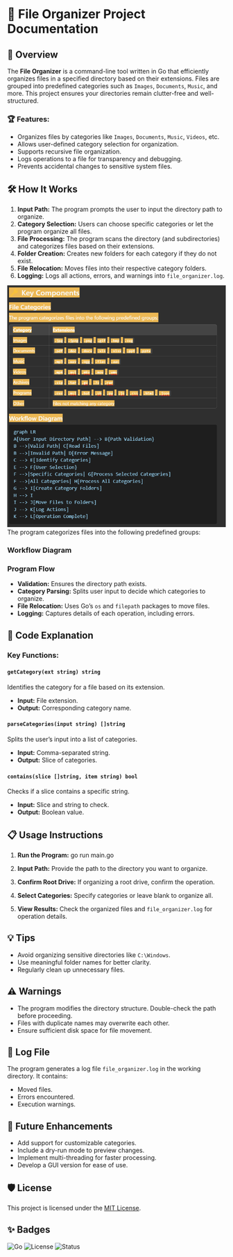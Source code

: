 # 📂 File Organizer Project Documentation

## 🚀 Overview

The **File Organizer** is a command-line tool written in Go that efficiently organizes files in a specified directory based on their extensions. Files are grouped into predefined categories such as `Images`, `Documents`, `Music`, and more. This project ensures your directories remain clutter-free and well-structured.

### 🏆 Features:

- Organizes files by categories like `Images`, `Documents`, `Music`, `Videos`, etc.
- Allows user-defined category selection for organization.
- Supports recursive file organization.
- Logs operations to a file for transparency and debugging.
- Prevents accidental changes to sensitive system files.

## 🛠️ How It Works

1. **Input Path:** The program prompts the user to input the directory path to organize.
2. **Category Selection:** Users can choose specific categories or let the program organize all files.
3. **File Processing:** The program scans the directory (and subdirectories) and categorizes files based on their extensions.
4. **Folder Creation:** Creates new folders for each category if they do not exist.
5. **File Relocation:** Moves files into their respective category folders.
6. **Logging:** Logs all actions, errors, and warnings into `file_organizer.log`.

![alt text](image.png)
The program categorizes files into the following predefined groups:

### Workflow Diagram

### Program Flow

- **Validation:** Ensures the directory path exists.
- **Category Parsing:** Splits user input to decide which categories to organize.
- **File Relocation:** Uses Go’s `os` and `filepath` packages to move files.
- **Logging:** Captures details of each operation, including errors.

## 📄 Code Explanation

### Key Functions:

#### `getCategory(ext string) string`

Identifies the category for a file based on its extension.

- **Input:** File extension.
- **Output:** Corresponding category name.

#### `parseCategories(input string) []string`

Splits the user’s input into a list of categories.

- **Input:** Comma-separated string.
- **Output:** Slice of categories.

#### `contains(slice []string, item string) bool`

Checks if a slice contains a specific string.

- **Input:** Slice and string to check.
- **Output:** Boolean value.

## 📋 Usage Instructions

1. **Run the Program:**
   go run main.go

2. **Input Path:** Provide the path to the directory you want to organize.

3. **Confirm Root Drive:** If organizing a root drive, confirm the operation.

4. **Select Categories:** Specify categories or leave blank to organize all.

5. **View Results:** Check the organized files and `file_organizer.log` for operation details.

## 💡 Tips

- Avoid organizing sensitive directories like `C:\Windows`.
- Use meaningful folder names for better clarity.
- Regularly clean up unnecessary files.

## ⚠️ Warnings

- The program modifies the directory structure. Double-check the path before proceeding.
- Files with duplicate names may overwrite each other.
- Ensure sufficient disk space for file movement.

## 📝 Log File

The program generates a log file `file_organizer.log` in the working directory. It contains:

- Moved files.
- Errors encountered.
- Execution warnings.

## 🎯 Future Enhancements

- Add support for customizable categories.
- Include a dry-run mode to preview changes.
- Implement multi-threading for faster processing.
- Develop a GUI version for ease of use.

## 🛡️ License

This project is licensed under the [MIT License](LICENSE).

## ✨ Badges

![Go](https://img.shields.io/badge/Go-1.19-blue?style=flat-square)
![License](https://img.shields.io/badge/license-MIT-green?style=flat-square)
![Status](https://img.shields.io/badge/status-Complete-brightgreen?style=flat-square)
